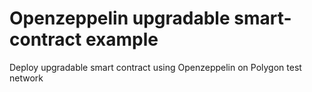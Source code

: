 # Openzeppelin upgradable smart-contract example

Deploy upgradable smart contract using Openzeppelin on Polygon test network
